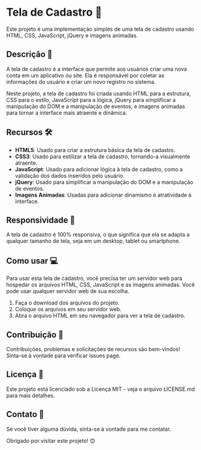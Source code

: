 # Tela de Cadastro 🚀

Este projeto é uma implementação simples de uma tela de cadastro usando HTML, CSS, JavaScript, jQuery e imagens animadas.

## Descrição 📝

A tela de cadastro é a interface que permite aos usuários criar uma nova conta em um aplicativo ou site. Ela é responsável por coletar as informações do usuário e criar um novo registro no sistema.

Neste projeto, a tela de cadastro foi criada usando HTML para a estrutura, CSS para o estilo, JavaScript para a lógica, jQuery para simplificar a manipulação do DOM e a manipulação de eventos, e imagens animadas para tornar a interface mais atraente e dinâmica.

## Recursos 🛠️

- **HTML5**: Usado para criar a estrutura básica da tela de cadastro.
- **CSS3**: Usado para estilizar a tela de cadastro, tornando-a visualmente atraente.
- **JavaScript**: Usado para adicionar lógica à tela de cadastro, como a validação dos dados inseridos pelo usuário.
- **jQuery**: Usado para simplificar a manipulação do DOM e a manipulação de eventos.
- **Imagens Animadas**: Usadas para adicionar dinamismo e atratividade à interface.

## Responsividade 📱

A tela de cadastro é 100% responsiva, o que significa que ela se adapta a qualquer tamanho de tela, seja em um desktop, tablet ou smartphone.

## Como usar 💻

Para usar esta tela de cadastro, você precisa ter um servidor web para hospedar os arquivos HTML, CSS, JavaScript e as imagens animadas. Você pode usar qualquer servidor web de sua escolha.

1. Faça o download dos arquivos do projeto.
2. Coloque os arquivos em seu servidor web.
3. Abra o arquivo HTML em seu navegador para ver a tela de cadastro.

## Contribuição 🤝

Contribuições, problemas e solicitações de recursos são bem-vindos! Sinta-se à vontade para verificar issues page. 

## Licença 📄

Este projeto está licenciado sob a Licença MIT - veja o arquivo LICENSE.md para mais detalhes.

## Contato 📧

Se você tiver alguma dúvida, sinta-se à vontade para me contatar.

Obrigado por visitar este projeto! 😊
